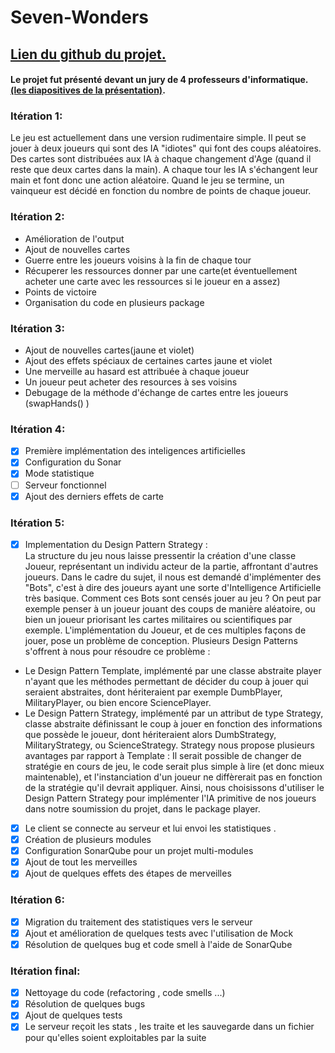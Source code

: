 # Seven-Wonders

 ## **[Lien du github du projet.](https://github.com/uca-m1informatique-softeng/M1-S1-7W-vamos)**
 
 #### Le projet fut présenté devant un jury de 4 professeurs d'informatique. [(les diapositives de la présentation)](https://github.com/Ossama98/Seven-Wonders/presentation.pdf).  

 
### Itération 1:
Le jeu est actuellement dans une version rudimentaire simple.
Il peut se jouer à deux joueurs qui sont des IA "idiotes" qui font des coups aléatoires.
Des cartes sont distribuées aux IA à chaque changement d'Age (quand il reste que deux cartes dans la main). 
A chaque tour les IA s'échangent leur main et font donc une action aléatoire.
Quand le jeu se termine, un vainqueur est décidé en fonction du nombre de points de chaque joueur.

### Itération 2:
- Amélioration de l'output
- Ajout de nouvelles cartes
- Guerre entre les joueurs voisins à la fin de chaque tour
- Récuperer les ressources donner par une carte(et éventuellement acheter une carte avec les ressources si le joueur en a assez)
- Points de victoire
- Organisation du code en plusieurs package

### Itération 3:
- Ajout de nouvelles cartes(jaune et violet)
- Ajout des effets spéciaux de certaines cartes jaune et violet
- Une merveille au hasard est attribuée à chaque joueur 
- Un joueur peut acheter des resources à ses voisins
- Debugage de la méthode d'échange de cartes entre les joueurs (swapHands() )

### Itération 4:
- [X] Première implémentation des inteligences artificielles
- [X] Configuration du Sonar
- [X]  Mode statistique
- [ ]  Serveur fonctionnel
- [X] Ajout des derniers effets de carte

### Itération 5:
- [X] Implementation du Design Pattern Strategy :   
La structure du jeu nous laisse pressentir la création d'une classe Joueur, représentant un individu acteur de la partie, affrontant d'autres joueurs.
Dans le cadre du sujet, il nous est demandé d'implémenter des "Bots", c'est à dire des joueurs ayant une sorte d'Intelligence Artificielle très basique.
Comment ces Bots sont censés jouer au jeu ? On peut par exemple penser à un joueur jouant des coups de manière aléatoire, ou bien un joueur priorisant les cartes militaires ou scientifiques par exemple.
L'implémentation du Joueur, et de ces multiples façons de jouer, pose un problème de conception. Plusieurs Design Patterns s'offrent à nous pour résoudre ce problème :
- Le Design Pattern Template, implémenté par une classe abstraite player n'ayant que les méthodes permettant de décider du coup à jouer qui seraient abstraites, dont hériteraient par exemple DumbPlayer, MilitaryPlayer, ou bien encore SciencePlayer.
- Le Design Pattern Strategy, implémenté par un attribut de type Strategy, classe abstraite définissant le coup à jouer en fonction des informations que possède le joueur, dont hériteraient alors DumbStrategy, MilitaryStrategy, ou ScienceStrategy.
Strategy nous propose plusieurs avantages par rapport à Template : Il serait possible de changer de stratégie en cours de jeu, le code serait plus simple à lire (et donc mieux maintenable), et l'instanciation d'un joueur ne diffèrerait pas en fonction de la stratégie qu'il devrait appliquer.
Ainsi, nous choisissons d'utiliser le Design Pattern Strategy pour implémenter l'IA primitive de nos joueurs dans notre soumission du projet, dans le package player.
- [X] Le client se connecte au serveur et lui envoi les statistiques .
- [X] Création de plusieurs modules
- [X] Configuration SonarQube pour un projet multi-modules 
- [X] Ajout de tout les merveilles
- [X] Ajout de quelques effets des étapes de merveilles

### Itération 6:
- [X] Migration du traitement des statistiques vers le serveur
- [X] Ajout et amélioration de quelques tests avec l'utilisation de Mock
- [X] Résolution de quelques bug et code smell à l'aide de SonarQube

### Itération final:
- [X] Nettoyage du code (refactoring , code smells ...)
- [X] Résolution de quelques bugs
- [X] Ajout de quelques tests
- [X] Le serveur reçoit les stats , les traite et les sauvegarde dans un fichier 
pour qu'elles soient exploitables par la suite
